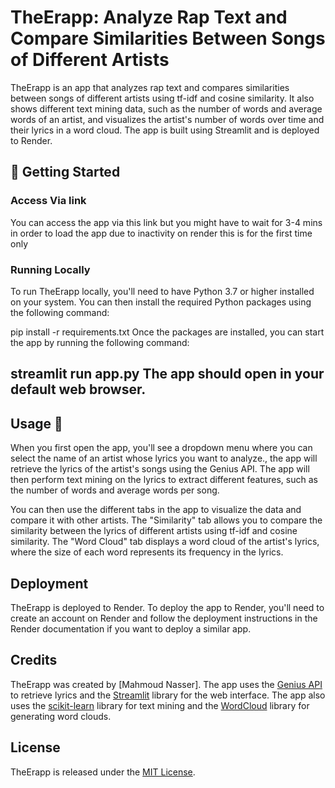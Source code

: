 # TheErapp: Analyze Rap Text and Compare Similarities Between Songs of Different Artists
TheErapp is an app that analyzes rap text and compares similarities between songs of different artists using tf-idf and cosine similarity. It also shows different text mining data, such as the number of words and average words of an artist, and visualizes the artist's number of words over time and their lyrics in a word cloud. The app is built using Streamlit and is deployed to Render.


## 🚀 Getting Started
### Access Via link

You can access the app via this link but you might have to wait for 3-4 mins in order to load the app due to inactivity on render this is for the first time only

### Running Locally

To run TheErapp locally, you'll need to have Python 3.7 or higher installed on your system. You can then install the required Python packages using the following command:

pip install -r requirements.txt
Once the packages are installed, you can start the app by running the following command:

streamlit run app.py
The app should open in your default web browser.
--------------------- 
## Usage 📖 

When you first open the app, you'll see a dropdown menu where you can select the name of an artist whose lyrics you want to analyze., the app will retrieve the lyrics of the artist's songs using the Genius API. The app will then perform text mining on the lyrics to extract different features, such as the number of words and average words per song.

You can then use the different tabs in the app to visualize the data and compare it with other artists. The "Similarity" tab allows you to compare the similarity between the lyrics of different artists using tf-idf and cosine similarity. The "Word Cloud" tab displays a word cloud of the artist's lyrics, where the size of each word represents its frequency in the lyrics.

## Deployment

TheErapp is deployed to Render. To deploy the app to Render, you'll need to create an account on Render and follow the deployment instructions in the Render documentation if you want to deploy a similar app.

## Credits

TheErapp was created by [Mahmoud Nasser]. The app uses the [Genius API](https://docs.genius.com/) to retrieve lyrics and the [Streamlit](https://streamlit.io/) library for the web interface. The app also uses the [scikit-learn](https://scikit-learn.org/) library for text mining and the [WordCloud](https://github.com/amueller/word_cloud) library for generating word clouds.

## License

TheErapp is released under the [MIT License](https://opensource.org/licenses/MIT).
